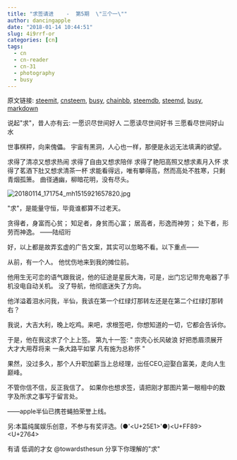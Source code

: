 ```yaml
---
title: "求签请进    -  第5期  \"三个一\""
author: dancingapple
date: "2018-01-14 10:44:51"
slug: 4i9rrf-or
categories: [cn]
tags: 
  - cn
  - cn-reader
  - cn-31
  - photography
  - busy
---
```


原文链接: [steemit](https://steemit.com), [cnsteem](https://cnsteem.com), [busy](https://busy.org), [chainbb](https://chainbb.com), [steemdb](https://steemdb.com), [steemd](https://steemd.com), [busy](https://busy.org), [markdown](https://raw.githubusercontent.com/pzhaonet/steem_dancingapple/master/content/post/4i9rrf-or.md)

说起"求"，昔人亦有云:
一愿识尽世间好人
二愿读尽世间好书
三愿看尽世间好山水

世事棋枰，向来傀儡。
宇宙有黑洞，人心也一样，那便是永远无法填满的欲望。

求得了清凉又想求热闹
求得了自由又想求陪伴
求得了艳阳高照又想求素月入怀
求得了茗酒下肚又想求清茶一杯
求能看得远，唯有攀得高，然而高处不胜寒，只剩青烟孤箫。
曲径通幽，柳暗花明，没有尽头。

![20180114_171754_mh1515921657820.jpg](https://steemitimages.com/DQmYwetxGvBvgZ6f1exVSpLuzB4tG9V9NrTtc3buRwSrqr1/20180114_171754_mh1515921657820.jpg)

"求"，是能量守恒，毕竟谁都算不过老天。

贪得者，身富而心贫；
知足者，身贫而心富；
居高者，形逸而神劳；
处下者，形劳而神逸。
——陆绍珩

好，以上都是故弄玄虚的广告文案，其实可以忽略不看。以下重点——

从前，有一个人。
他忧伤地来到我的摊位前。

他用生无可恋的语气跟我说，他的征途是星辰大海，可是，出门忘记带充电器了手机没电自动关机。
没了导航，他彻底迷失了方向。

他洋溢着泪水问我，半仙，我该在第一个红绿灯那转左还是在第二个红绿灯那转右？

我说，大吉大利，晚上吃鸡。来吧，求根签吧，你想知道的一切，它都会告诉你。

于是，他在我这求了个上上签。
第九十一签:
" 宗壳心长风破浪  好把悉眉须展开 大才大用荐将来  一条大路平如掌 凡有施为总称怀 "

果然，没过多久，那个人升职加薪当上总经理，出任CEO,迎娶白富美，走向人生巅峰。

不管你信不信，反正我信了。
如果你也想求签，请把刚才那图片第一眼相中的数字及所求之事写于留言处。

——apple半仙已携苍蝇拍荣誉上线。


另:本篇纯属娱乐创意，不参与有奖评选。(●'<U+25E1>'●)<U+FF89><U+2764>



有请 低调的才女 @towardsthesun 分享下你理解的"求"
